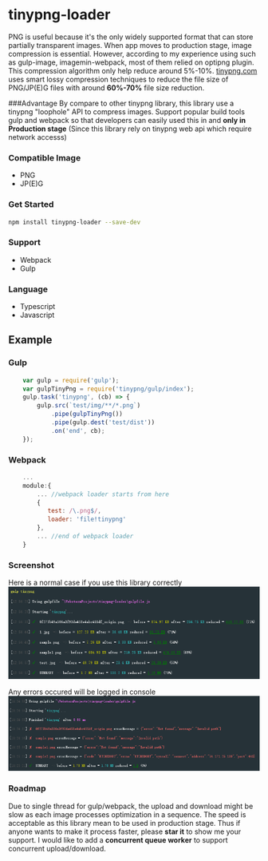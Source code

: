 # tinypng-loader

PNG is useful because it's the only widely supported format that can store partially transparent images.
When app moves to production stage, image compression is essential. However, according to my experience using
such as gulp-image, imagemin-webpack, most of them relied on optipng plugin. This compression algorithm only help reduce
around 5%-10%. [tinypng.com](https://tinypng.com) uses smart lossy compression techniques to reduce the file size of PNG/JP(E)G files
with around <b>60%-70%</b> file size reduction.

###Advantage
By compare to other tinypng library, this library use a tinypng "loophole" API to compress images.
Support popular build tools gulp and webpack so that developers can easily used this in and <b>only in Production stage</b> (Since this library rely on tinypng web api which require network accesss)

### Compatible Image
* PNG
* JP(E)G

### Get Started
```bash
npm install tinypng-loader --save-dev
```

### Support
* Webpack
* Gulp

### Language
* Typescript
* Javascript

## Example

### Gulp
```javascript
    var gulp = require('gulp');
    var gulpTinyPng = require('tinypng/gulp/index');
    gulp.task('tinypng', (cb) => {
        gulp.src(`test/img/**/*.png`)
            .pipe(gulpTinyPng())
            .pipe(gulp.dest('test/dist'))
            .on('end', cb);
    });
```

### Webpack
```javascript
    ...
    module:{
        ... //webpack loader starts from here
        {
           test: /\.png$/,
           loader: 'file!tinypng'
        },
        ... //end of webpack loader
    }
```

### Screenshot
Here is a normal case if you use this library correctly
![alt tag](/git-img/success.png)

Any errors occured will be logged in console
![alt tag](/git-img/error.png)

### Roadmap
Due to single thread for gulp/webpack, the upload and download might be slow as each image processes optimization in a sequence.
The speed is acceptable as this library mean to be used in production stage. Thus
if anyone wants to make it process faster, please <b>star it</b> to show me your support.
I would like to add a <b>concurrent queue worker</b> to support concurrent upload/download.